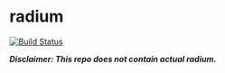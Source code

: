# radium

[![Build Status](https://travis-ci.org/bash/radium.svg?branch=master)](https://travis-ci.org/bash/radium)

***Disclaimer: This repo does not contain actual radium.***

